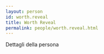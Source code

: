 ```yaml
---
layout: person
id: worth.reveal
title: Worth Reveal
permalink: people/worth.reveal.html
---
```


Dettagli della persona